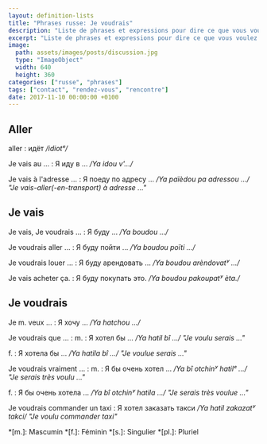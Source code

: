 ```yaml
---
layout: definition-lists
title: "Phrases russe: Je voudrais"
description: "Liste de phrases et expressions pour dire ce que vous voulez faire."
excerpt: "Liste de phrases et expressions pour dire ce que vous voulez faire."
image:
  path: assets/images/posts/discussion.jpg
  type: "ImageObject"
  width: 640
  height: 360
categories: ["russe", "phrases"]
tags: ["contact", "rendez-vous", "rencontre"]
date: 2017-11-10 00:00:00 +0100
---
```



## Aller

aller
: идёт
*/idiotᵉ/*

Je vais au …
: Я иду в …
*/Ya idou v'…/*

Je vais à l'adresse …
: Я поеду по адресу …
*/Ya païèdou pa adressou …/ "Je vais-aller(-en-transport) à adresse …"*


## Je vais

Je vais, Je voudrais …
: Я буду …
*/Ya boudou …/*

Je voudrais aller …
: Я буду пойти …
*/Ya boudou poïti …/*

Je voudrais louer …
: Я буду арендовать …
*/Ya boudou arèndovatʸ …/*

Je vais acheter ça.
: Я буду покупать это.
*/Ya boudou pakoupatʸ èta./*


## Je voudrais

Je m. veux …
: Я хочу …
*/Ya hatchou …/*

Je voudrais que …
: m.
  : Я хотел бы …
  */Ya hatil bî …/ "Je voulu serais …"*

  f.
  : Я хотелa бы …
  */Ya hatila bî …/ "Je voulue serais …"*

Je voudrais vraiment …
: m.
  : Я бы очень хотел …
  */Ya bî otchinʸ hatilᵉ …/ "Je serais très voulu …"*

  f.
  : Я бы очень хотелa …
  */Ya bî otchinʸ hatila …/ "Je serais très voulue …"*

Je voudrais commander un taxi
: Я хотел заказать такси
*/Ya hatil zakazatʸ takci/ "Je voulu commander taxi"*



*[m.]: Mascumin
*[f.]: Féminin
*[s.]: Singulier
*[pl.]: Pluriel
